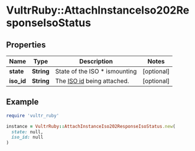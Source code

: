 # VultrRuby::AttachInstanceIso202ResponseIsoStatus

## Properties

| Name | Type | Description | Notes |
| ---- | ---- | ----------- | ----- |
| **state** | **String** | State of the ISO  * ismounting | [optional] |
| **iso_id** | **String** | The [ISO id](#operation/list-isos) being attached. | [optional] |

## Example

```ruby
require 'vultr_ruby'

instance = VultrRuby::AttachInstanceIso202ResponseIsoStatus.new(
  state: null,
  iso_id: null
)
```


